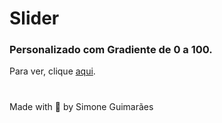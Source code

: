 # Slider 

### Personalizado com Gradiente de 0 a 100.

Para ver, clique <a href="https://simoneguimaraes.github.io/slider-css/" target="_blank">aqui</a>.


#
Made with 💜 by Simone Guimarães
